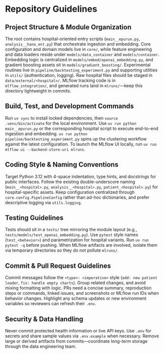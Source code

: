 # Repository Guidelines

## Project Structure & Module Organization
The root contains hospital-oriented entry scripts (`main__epurun.py`, `analysis__hana_ent.py`) that orchestrate ingestion and embedding. Core configuration and domain models live in `core/`, while feature engineering and data loaders reside under `models/data_container` and `models/container`. Embedding logic is centralized in `models/embed/openai_embedding.py`, and gradient boosting assets sit in `models/gradient_boosting/`. Experimental routines live in `pipeline/backtesting_experiment.py` and supporting utilities in `utils/` (authentication, logging). Raw hospital files should be staged in `data/external/<hospital>/`. MLflow tracking code is in `mlflow_integration/`, and generated runs land in `mlruns/`—keep this directory lightweight in commits.

## Build, Test, and Development Commands
Run `uv sync` to install locked dependencies, then `source .venv/bin/activate` for the local environment. Use `uv run python main__epurun.py` or the corresponding hospital script to execute end-to-end ingestion and embedding. `uv run python pipeline/backtesting_experiment.py` spins up the clustering workflow against the latest configuration. To launch the MLflow UI locally, run `uv run mlflow ui --backend-store-uri mlruns`.

## Coding Style & Naming Conventions
Target Python 3.12 with 4-space indentation, type hints, and docstrings for public interfaces. Follow the existing double-underscore naming (`main__<hospital>.py`, `analysis__<hospital>.py`, `patient_<hospital>.py`) for hospital-specific assets. Keep configuration centralized through `core.config.PipelineConfig` rather than ad-hoc dictionaries, and prefer descriptive logging via `utils.logging`.

## Testing Guidelines
Tests should sit in a `tests/` tree mirroring the module layout (e.g., `tests/models/test_openai_embedding.py`). Use `pytest` style names (`test_<behavior>`) and parametrization for hospital variants. Run `uv run pytest -q` before pushing. When MLflow artifacts are involved, isolate them via temporary directories so they do not pollute `mlruns/`.

## Commit & Pull Request Guidelines
Commit messages follow the `<type>: <imperative>` style (`add: new patient loader`, `fix: handle empty charts`). Group related changes, and avoid mixing formatting with logic. PRs need a concise summary, reproduction steps or commands, linked issues, and screenshots or MLflow run IDs when behavior changes. Highlight any schema updates or new environment variables so reviewers can refresh their `.env`.

## Security & Data Handling
Never commit protected health information or live API keys. Use `.env` for secrets and share sample values via `.env.example` when necessary. Remove large or derived artifacts from commits—coordinate long-term storage through the data engineering team.
